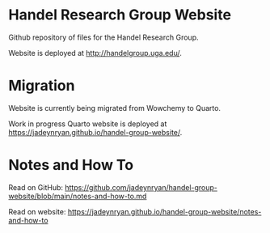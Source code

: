 # Handel Research Group Website

Github repository of files for the Handel Research Group.

Website is deployed at <http://handelgroup.uga.edu/>.

# Migration

Website is currently being migrated from Wowchemy to Quarto. 

Work in progress Quarto website is deployed at <https://jadeynryan.github.io/handel-group-website/>.

# Notes and How To

Read on GitHub: <https://github.com/jadeynryan/handel-group-website/blob/main/notes-and-how-to.md>

Read on website: <https://jadeynryan.github.io/handel-group-website/notes-and-how-to>
